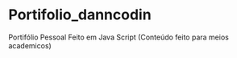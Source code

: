 # Portifolio_danncodin
Portifólio Pessoal Feito em Java Script (Conteúdo feito para meios academicos)
